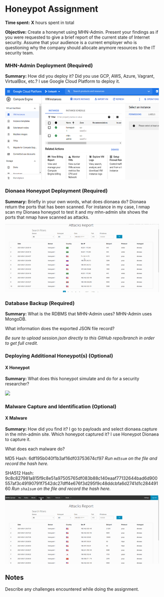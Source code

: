 # Honeypot Assignment

**Time spent:** **X** hours spent in total

**Objective:** Create a honeynet using MHN-Admin. Present your findings as if you were requested to give a brief report of the current state of Internet security. Assume that your audience is a current employer who is questioning why the company should allocate anymore resources to the IT security team.

### MHN-Admin Deployment (Required)

**Summary:** How did you deploy it? Did you use GCP, AWS, Azure, Vagrant, VirtualBox, etc.?
I use Google Cloud Platform to deploy it.

<img src="GCD.png" width="700" height="300"> 

### Dionaea Honeypot Deployment (Required)

**Summary:** Briefly in your own words, what does dionaea do?
Dionaea return the ports that has been scanned. For instance in my case, I nmap scan my Dionaea honeypot to test it and my mhn-admin site shows the ports that nmap have scanned as attacks.  

<img src="attacks.gif">

### Database Backup (Required) 

**Summary:**
 What is the RDBMS that MHN-Admin uses? MHN-Admin uses MongoDB.

 What information does the exported JSON file record?
 

*Be sure to upload session.json directly to this GitHub repo/branch in order to get full credit.*

### Deploying Additional Honeypot(s) (Optional)

#### X Honeypot

**Summary:** What does this honeypot simulate and do for a security researcher?

<img src="x-honeypot.gif">

### Malware Capture and Identification (Optional)

#### X Malware

**Summary:** How did you find it? I go to payloads and select dionaea.capture in the mhn-admin site. Which honeypot captured it? 
I use Honeypot Dionaea to capture it.

What does each malware do?

MD5 Hash: 6df195b040f1b3af16df03753674cf97
 *Run `md5sum` on the file and record the hash here.*

SHA512 Hash: 9c8c827981a815f9c8e51a97505765df083b88c140eaaf77132644bad6d900557af3c49190791f7542dc27dff4e676f3d295f9c48ddcbfa6d2741d1c28449160
*Run `sha1sum` on the file and record the hash here.*

<img src="malware.gif">

## Notes

Describe any challenges encountered while doing the assignment.
